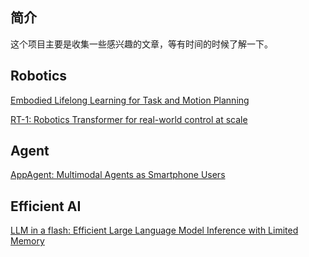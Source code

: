 ## 简介
这个项目主要是收集一些感兴趣的文章，等有时间的时候了解一下。

## Robotics
[Embodied Lifelong Learning for Task and Motion Planning](https://arxiv.org/pdf/2307.06870.pdf) 

[RT-1: Robotics Transformer for real-world control at scale](https://blog.research.google/2022/12/rt-1-robotics-transformer-for-real.html)


## Agent
[AppAgent: Multimodal Agents as Smartphone Users](https://arxiv.org/pdf/2312.13771v1.pdf)

## Efficient AI
[LLM in a flash: Efficient Large Language Model Inference with Limited Memory](https://arxiv.org/pdf/2312.11514.pdf)

